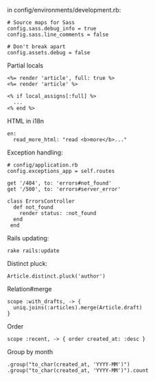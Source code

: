 in config/environments/development.rb:

    # Source maps for Sass
    config.sass.debug_info = true
    config.sass.line_comments = false

    # Don't break apart
    config.assets.debug = false

Partial locals

    <%= render 'article', full: true %>
    <%= render 'article' %>

    <% if local_assigns[:full] %>
      ...
    <% end %>

HTML in i18n

    en:
      read_more_html: "read <b>more</b>..."

Exception handling:

    # config/application.rb
    config.exceptions_app = self.routes

    get '/404', to: 'errors#not_found'
    get '/500', to: 'errors#server_error'

    class ErrorsController
      def not_found
        render status: :not_found
      end
     end

Rails updating:

    rake rails:update

Distinct pluck:

    Article.distinct.pluck('author')

Relation\#merge

    scope :with_drafts, -> {
      uniq.joins(:articles).merge(Article.draft)
    }

Order

    scope :recent, -> { order created_at: :desc }

Group by month

    .group("to_char(created_at, 'YYYY-MM')")
    .group("to_char(created_at, 'YYYY-MM')").count
